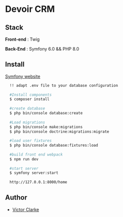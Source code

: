 # Devoir CRM

## Stack

**Front-end** : Twig

**Back-End** : Symfony 6.0 && PHP 8.0

## Install

[Symfony website](https://symfony.com/download)

```bash
  !! adapt .env file to your database configuration
  
  #Install components
  $ composer install
    
  #create database
  $ php bin/console database:create
  
  #Load migrations
  $ php bin/console make:migrations
  $ php bin/console doctrine:migrations:migrate
  
  #load user fixtures
  $ php bin/console database:fixtures:load
  
  #build front end webpack
  $ npm run dev
  
  #start server  
  $ symfony server:start
  
  http://127.0.0.1:8000/home
```

## Author
- [Victor Clarke](https://github.com/Greugreu)